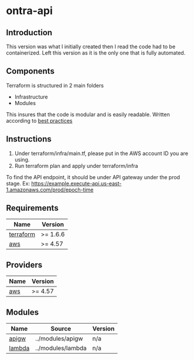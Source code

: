 # ontra-api

## Introduction
This version was what I initially created then I read the code had to be containerized. Left this version as it is the only one that is fully automated.

## Components
Terraform is structured in 2 main folders
* Infrastructure
* Modules

This insures that the code is modular and is easily readable. Written according to [best practices](https://developer.hashicorp.com/terraform/language/modules/develop/structure)

## Instructions
1. Under terraform/infra/main.tf, please put in the AWS account ID you are using.
2. Run terraform plan and apply under terraform/infra

To find the API endpoint, it should be under API gateway under the prod stage.
Ex: https://example.execute-api.us-east-1.amazonaws.com/prod/epoch-time

## Requirements
| Name | Version |
|------|---------|
| <a name="requirement_terraform"></a> [terraform](#requirement\_terraform) | >= 1.6.6 |
| <a name="requirement_aws"></a> [aws](#requirement\_aws) | >= 4.57 |

## Providers

| Name | Version |
|------|---------|
| <a name="provider_aws"></a> [aws](#provider\_aws) | >= 4.57 |

## Modules

| Name | Source | Version |
|------|--------|---------|
| <a name="module_apigw"></a> [apigw](#module\_apigw) | ../modules/apigw | n/a |
| <a name="module_lambda"></a> [lambda](#module\_lambda) | ../modules/lambda | n/a |